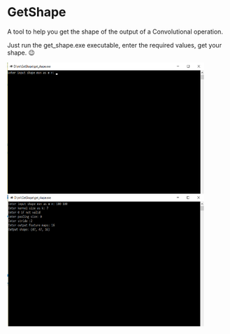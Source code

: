 # GetShape
A tool to help you get the shape of the output of a Convolutional operation.

Just run the get_shape.exe executable, enter the required values, get your shape. :wink:



<img src="/src/1.png" width="450" height="300" />
<img src="/src/2.png" width="450" height="300" />
